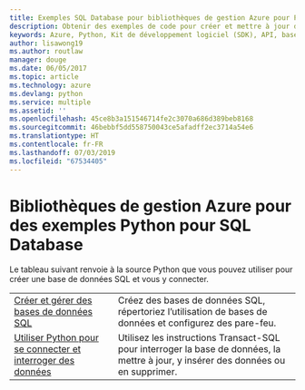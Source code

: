 ```yaml
---
title: Exemples SQL Database pour bibliothèques de gestion Azure pour Python
description: Obtenir des exemples de code pour créer et mettre à jour des bases de données Azure SQL à l’aide des bibliothèques de gestion Azure pour Python
keywords: Azure, Python, Kit de développement logiciel (SDK), API, base de données SQL
author: lisawong19
ms.author: routlaw
manager: douge
ms.date: 06/05/2017
ms.topic: article
ms.technology: azure
ms.devlang: python
ms.service: multiple
ms.assetid: ''
ms.openlocfilehash: 45ce8b3a151546714fe2c3070a686d389beb8168
ms.sourcegitcommit: 46bebbf5dd558750043ce5afadff2ec3714a54e6
ms.translationtype: HT
ms.contentlocale: fr-FR
ms.lasthandoff: 07/03/2019
ms.locfileid: "67534405"
---
```

# <a name="azure-management-libraries-for-python-samples-for-sql-database"></a>Bibliothèques de gestion Azure pour des exemples Python pour SQL Database

Le tableau suivant renvoie à la source Python que vous pouvez utiliser pour créer une base de données SQL et vous y connecter. 

| ||
|---|---|
| [Créer et gérer des bases de données SQL][1] | Créez des bases de données SQL, répertoriez l’utilisation de bases de données et configurez des pare-feu.  | 
| [Utiliser Python pour se connecter et interroger des données][2] | Utilisez les instructions Transact-SQL pour interroger la base de données, la mettre à jour, y insérer des données ou en supprimer. | 

[1]: https://azure.microsoft.com/resources/samples/sql-database-python-manage/
[2]: https://docs.microsoft.com/azure/sql-database/sql-database-connect-query-python